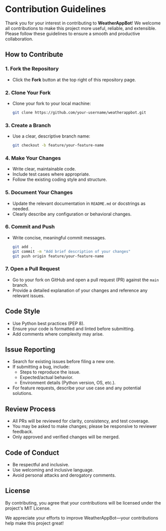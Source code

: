 # Contribution Guidelines

Thank you for your interest in contributing to **WeatherAppBot**! We welcome all contributions to make this project more useful, reliable, and extensible. Please follow these guidelines to ensure a smooth and productive collaboration.

## How to Contribute

### 1. Fork the Repository
- Click the **Fork** button at the top right of this repository page.

### 2. Clone Your Fork
- Clone your fork to your local machine:
  ```bash
  git clone https://github.com/your-username/weatherappbot.git
  ```

### 3. Create a Branch
- Use a clear, descriptive branch name:
  ```bash
  git checkout -b feature/your-feature-name
  ```

### 4. Make Your Changes
- Write clear, maintainable code.
- Include test cases where appropriate.
- Follow the existing coding style and structure.

### 5. Document Your Changes
- Update the relevant documentation in `README.md` or docstrings as needed.
- Clearly describe any configuration or behavioral changes.

### 6. Commit and Push
- Write concise, meaningful commit messages.
  ```bash
  git add .
  git commit -m "Add brief description of your changes"
  git push origin feature/your-feature-name
  ```

### 7. Open a Pull Request
- Go to your fork on GitHub and open a pull request (PR) against the `main` branch.
- Provide a detailed explanation of your changes and reference any relevant issues.

## Code Style

- Use Python best practices (PEP 8).
- Ensure your code is formatted and linted before submitting.
- Add comments where complexity may arise.

## Issue Reporting

- Search for existing issues before filing a new one.
- If submitting a bug, include:
  - Steps to reproduce the issue.
  - Expected/actual behavior.
  - Environment details (Python version, OS, etc.).
- For feature requests, describe your use case and any potential solutions.

## Review Process

- All PRs will be reviewed for clarity, consistency, and test coverage.
- You may be asked to make changes; please be responsive to reviewer feedback.
- Only approved and verified changes will be merged.

## Code of Conduct

- Be respectful and inclusive.
- Use welcoming and inclusive language.
- Avoid personal attacks and derogatory comments.

## License

By contributing, you agree that your contributions will be licensed under the project's MIT License.

We appreciate your efforts to improve WeatherAppBot—your contributions help make this project great!
